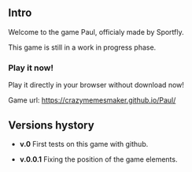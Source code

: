 ## Intro

Welcome to the game Paul, officialy made by Sportfly.

This game is still in a work in progress phase.

### Play it now!
Play it directly in your browser without download now!

Game url: https://crazymemesmaker.github.io/Paul/ 

## Versions hystory

- **v.0** First tests on this game with github.

- **v.0.0.1** Fixing the position of the game elements.

